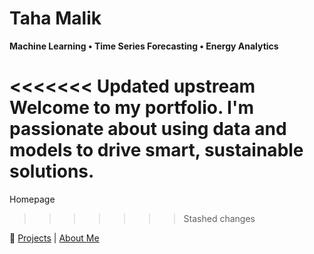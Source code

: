 # Taha Malik

**Machine Learning • Time Series Forecasting • Energy Analytics**

<<<<<<< Updated upstream
Welcome to my portfolio. I'm passionate about using data and models to drive smart, sustainable solutions.
=======
Homepage
>>>>>>> Stashed changes

🔗 [Projects](./projects) | [About Me](./about)